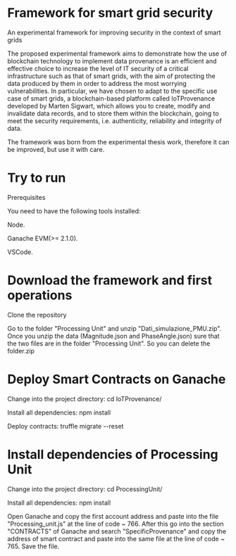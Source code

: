 # Framework for smart grid security
An experimental framework for improving security in the context of smart grids

The proposed experimental framework aims to demonstrate how the use of blockchain technology to implement data provenance is an efficient and effective choice to increase the level of IT security of a critical infrastructure such as that of smart grids, with the aim of protecting the data produced by them in order to address the most worrying vulnerabilities. In particular, we have chosen to adapt to the specific use case of smart grids, a blockchain-based platform called IoTProvenance developed by Marten Sigwart, which allows you to create, modify and invalidate data records, and to store them within the blockchain, going to meet the security requirements, i.e. authenticity, reliability and integrity of data.

The framework was born from the experimental thesis work, therefore it can be improved, but use it with care.

# Try to run 
Prerequisites

You need to have the following tools installed:

Node.

Ganache EVM(>= 2.1.0).

VSCode.

# Download the framework and first operations
Clone the repository

Go to the folder "Processing Unit" and unzip "Dati_simulazione_PMU.zip". Once you unzip the data (Magnitude.json and PhaseAngle.json) sure that the two files are in the folder "Processing Unit". So you can delete the folder.zip


# Deploy Smart Contracts on Ganache

Change into the project directory: cd IoTProvenance/

Install all dependencies: npm install

Deploy contracts: truffle migrate --reset

# Install dependencies of Processing Unit

Change into the project directory: cd ProcessingUnit/

Install all dependencies: npm install

Open Ganache and copy the first account address and paste into the file "Processing_unit.js" at the line of code ~ 766. After this go into the section "CONTRACTS" of Ganache and search "SpecificProvenance" and copy the address of smart contract and paste into the same file at the line of code ~ 765. Save the file.

